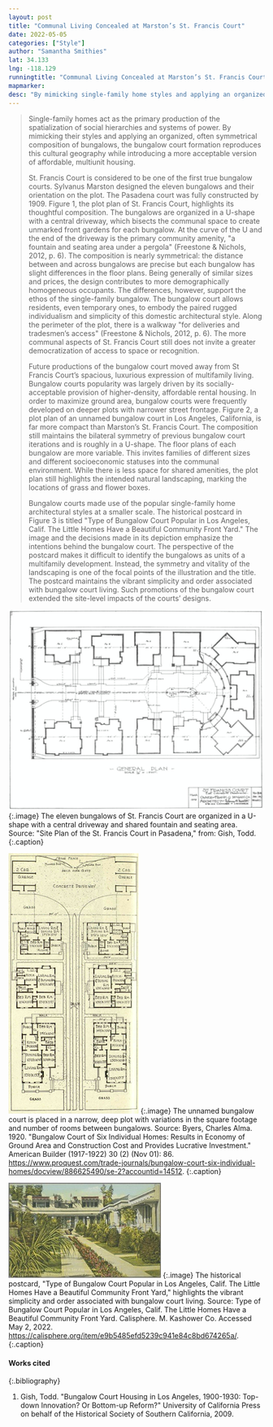 ```yaml
---
layout: post
title: "Communal Living Concealed at Marston’s St. Francis Court"
date: 2022-05-05
categories: ["Style"]
author: "Samantha Smithies"
lat: 34.133
lng: -118.129
runningtitle: "Communal Living Concealed at Marston’s St. Francis Court"
mapmarker: 
desc: "By mimicking single-family home styles and applying an organized composition of bungalows, the bungalow court reproduces social and spatial marginality while introducing a more acceptable version of affordable, multiunit housing."
---
```

> Single-family homes act as the primary production of the spatialization of social hierarchies and systems of power. By mimicking their styles and applying an organized, often symmetrical composition of bungalows, the bungalow court formation reproduces this cultural geography while introducing a more acceptable version of affordable, multiunit housing. 
> 
> St. Francis Court is considered to be one of the first true bungalow courts. Sylvanus Marston designed the eleven bungalows and their orientation on the plot. The Pasadena court was fully constructed by 1909. Figure 1, the plot plan of St. Francis Court, highlights its thoughtful composition. The bungalows are organized in a U-shape with a central driveway, which bisects the communal space to create unmarked front gardens for each bungalow. At the curve of the U and the end of the driveway is the primary community amenity, "a fountain and seating area under a pergola" (Freestone & Nichols, 2012, p. 6). The composition is nearly symmetrical: the distance between and across bungalows are precise but each bungalow has slight differences in the floor plans. Being generally of similar sizes and prices, the design contributes to more demographically homogeneous occupants. The differences, however, support the ethos of the single-family bungalow. The bungalow court allows residents, even temporary ones, to embody the paired rugged individualism and simplicity of this domestic architectural style. Along the perimeter of the plot, there is a walkway "for deliveries and tradesmen’s access" (Freestone & Nichols, 2012, p. 6). The more communal aspects of St. Francis Court still does not invite a greater democratization of access to space or recognition. 
> 
> Future productions of the bungalow court moved away from St Francis Court’s spacious, luxurious expression of multifamily living. Bungalow courts popularity was largely driven by its socially-acceptable provision of higher-density, affordable rental housing. In order to maximize ground area, bungalow courts were frequently developed on deeper plots with narrower street frontage. Figure 2, a plot plan of an unnamed bungalow court in Los Angeles, California, is far more compact than Marston’s St. Francis Court. The composition still maintains the bilateral symmetry of previous bungalow court iterations and is roughly in a U-shape. The floor plans of each bungalow are more variable. This invites families of different sizes and different socioeconomic statuses into the communal environment. While there is less space for shared amenities, the plot plan still highlights the intended natural landscaping, marking the locations of grass and flower boxes. 
> 
> Bungalow courts made use of the popular single-family home architectural styles at a smaller scale. The historical postcard in Figure 3 is titled "Type of Bungalow Court Popular in Los Angeles, Calif. The Little Homes Have a Beautiful Community Front Yard." The image and the decisions made in its depiction emphasize the intentions behind the bungalow court. The perspective of the postcard makes it difficult to identify the bungalows as units of a multifamily development. Instead, the symmetry and vitality of the landscaping is one of the focal points of the illustration and the title. The postcard maintains the vibrant simplicity and order associated with bungalow court living. Such promotions of the bungalow court extended the site-level impacts of the courts’ designs. 

![Plot Plan of St. Francis Court in Pasadena](images/marston_phase1_image1.png)
   {:.image} 
The eleven bungalows of St. Francis Court are organized in a U-shape with a central driveway and shared fountain and seating area. Source: "Site Plan of the St. Francis Court in Pasadena," from: Gish, Todd. 
   {:.caption} 

![Plot Plan of a Bungalow Court in Los Angeles Designed by Myron J. King](images/marston_phase1_image2.png)
   {:.image}
The unnamed bungalow court is placed in a narrow, deep plot with variations in the square footage and number of rooms between bungalows. Source: Byers, Charles Alma. 1920. "Bungalow Court of Six Individual Homes: Results in Economy of Ground Area and Construction Cost and Provides Lucrative Investment." American Builder (1917-1922) 30 (2) (Nov 01): 86. https://www.proquest.com/trade-journals/bungalow-court-six-individual-homes/docview/886625490/se-2?accountid=14512.
  {:.caption}

![Postcard of a Type of Bungalow Court Popular in Los Angeles, Calif.](images/marston_phase1_image3.png)
   {:.image} 
The historical postcard, "Type of Bungalow Court Popular in Los Angeles, Calif. The Little Homes Have a Beautiful Community Front Yard," highlights the vibrant simplicity and order associated with bungalow court living. Source: Type of Bungalow Court Popular in Los Angeles, Calif. The Little Homes Have a Beautiful Community Front Yard. Calisphere. M. Kashower Co. Accessed May 2, 2022. https://calisphere.org/item/e9b5485efd5239c941e84c8bd674265a/. 
   {:.caption} 

#### Works cited

{:.bibliography}
1. Gish, Todd. "Bungalow Court Housing in Los Angeles, 1900-1930: Top-down Innovation? Or Bottom-up Reform?" University of California Press on behalf of the Historical Society of Southern California, 2009. 
